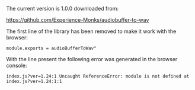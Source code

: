 The current version is 1.0.0 downloaded from:

https://github.com/Experience-Monks/audiobuffer-to-wav

The first line of the library has been removed to make it work with the browser:

```
module.exports = audioBufferToWav"
```

With the line present the following error was generated in the browser console:

```
index.js?ver=1.24:1 Uncaught ReferenceError: module is not defined at index.js?ver=1.24:1:1
```
